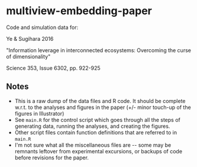 # multiview-embedding-paper
Code and simulation data for:

Ye & Sugihara 2016

"Information leverage in interconnected ecosystems: Overcoming the curse of dimensionality"

Science 353, Issue 6302, pp. 922-925

## Notes
* This is a raw dump of the data files and R code. It should be complete w.r.t. to the analyses and figures in the paper (+/- minor touch-up of the figures in Illustrator)
* See `main.R` for the control script which goes through all the steps of generating data, running the analyses, and creating the figures.
* Other script files contain function definitions that are referred to in `main.R`
* I'm not sure what all the miscellaneous files are -- some may be remnants leftover from experimental excursions, or backups of code before revisions for the paper.
